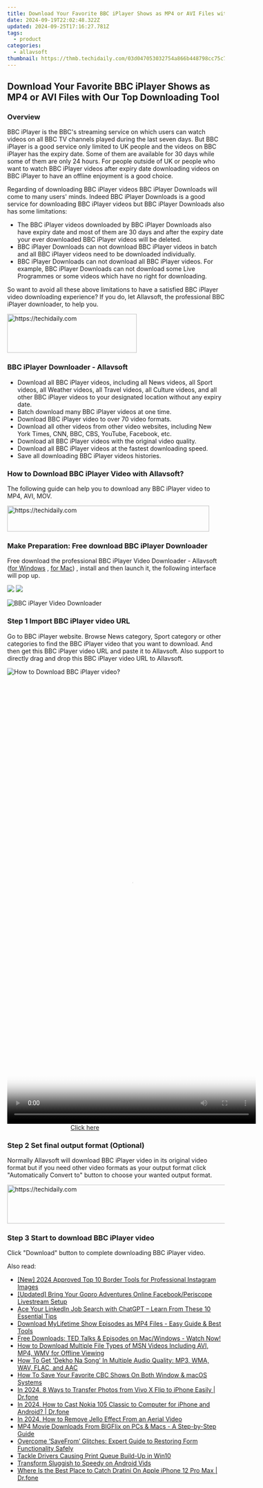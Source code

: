 ```yaml
---
title: Download Your Favorite BBC iPlayer Shows as MP4 or AVI Files with Our Top Downloading Tool
date: 2024-09-19T22:02:48.322Z
updated: 2024-09-25T17:16:27.781Z
tags:
  - product
categories:
  - allavsoft
thumbnail: https://thmb.techidaily.com/03d047053032754a866b448798cc75c77a872c39fcd35dfe08c86add34610351.jpg
---
```


## Download Your Favorite BBC iPlayer Shows as MP4 or AVI Files with Our Top Downloading Tool

### Overview

BBC iPlayer is the BBC's streaming service on which users can watch videos on all BBC TV channels played during the last seven days. But BBC iPlayer is a good service only limited to UK people and the videos on BBC iPlayer has the expiry date. Some of them are available for 30 days while some of them are only 24 hours. For people outside of UK or people who want to watch BBC iPlayer videos after expiry date downloading videos on BBC iPlayer to have an offline enjoyment is a good choice.

Regarding of downloading BBC iPlayer videos BBC iPlayer Downloads will come to many users' minds. Indeed BBC iPlayer Downloads is a good service for downloading BBC iPlayer videos but BBC iPlayer Downloads also has some limitations:

* The BBC iPlayer videos downloaded by BBC iPlayer Downloads also have expiry date and most of them are 30 days and after the expiry date your ever downloaded BBC iPlayer videos will be deleted.
* BBC iPlayer Downloads can not download BBC iPlayer videos in batch and all BBC iPlayer videos need to be downloaded individually.
* BBC iPlayer Downloads can not download all BBC iPlayer videos. For example, BBC iPlayer Downloads can not download some Live Programmes or some videos which have no right for downloading.

So want to avoid all these above limitations to have a satisfied BBC iPlayer video downloading experience? If you do, let Allavsoft, the professional BBC iPlayer downloader, to help you.

<!-- affiliate ads begin -->
<a href="https://aligracehair.sjv.io/c/5597632/1948932/19272" target="_top" id="1948932">
  <img src="//a.impactradius-go.com/display-ad/19272-1948932" border="0" alt="https://techidaily.com" width="300" height="90"/>
</a>
<img height="0" width="0" src="https://aligracehair.sjv.io/i/5597632/1948932/19272" style="position:absolute;visibility:hidden;" border="0" />
<!-- affiliate ads end -->

### BBC iPlayer Downloader - Allavsoft

* Download all BBC iPlayer videos, including all News videos, all Sport videos, all Weather videos, all Travel videos, all Culture videos, and all other BBC iPlayer videos to your designated location without any expiry date.
* Batch download many BBC iPlayer videos at one time.
* Download BBC iPlayer video to over 70 video formats.
* Download all other videos from other video websites, including New York Times, CNN, BBC, CBS, YouTube, Facebook, etc.
* Download all BBC iPlayer videos with the original video quality.
* Download all BBC iPlayer videos at the fastest downloading speed.
* Save all downloading BBC iPlayer videos histories.

### How to Download BBC iPlayer Video with Allavsoft?

The following guide can help you to download any BBC iPlayer video to MP4, AVI, MOV.

<!-- affiliate ads begin -->
<a href="https://bluettius.sjv.io/c/5597632/2139114/17108" target="_top" id="2139114">
  <img src="//a.impactradius-go.com/display-ad/17108-2139114" border="0" alt="https://techidaily.com" width="468" height="60"/>
</a>
<img height="0" width="0" src="https://bluettius.sjv.io/i/5597632/2139114/17108" style="position:absolute;visibility:hidden;" border="0" />
<!-- affiliate ads end -->

### Make Preparation: Free download BBC iPlayer Downloader

Free download the professional BBC iPlayer Video Downloader - Allavsoft ([for Windows](https://tools.techidaily.com/allavsoft/products/) , [for Mac](https://tools.techidaily.com/allavsoft/products/)) , install and then launch it, the following interface will pop up.

[![](https://www.allavsoft.com/how-to/../images/how-to/free-download-win.jpg)](https://tools.techidaily.com/allavsoft/products/) [![](https://www.allavsoft.com/how-to/../images/how-to/free-download-mac.jpg)](https://tools.techidaily.com/allavsoft/products/)

![BBC iPlayer Video Downloader](https://www.allavsoft.com/how-to/../images/allavsoft/screen-shot-600.jpg)

### Step 1 Import BBC iPlayer video URL

Go to BBC iPlayer website. Browse News category, Sport category or other categories to find the BBC iPlayer video that you want to download. And then get this BBC iPlayer video URL and paste it to Allavsoft. Also support to directly drag and drop this BBC iPlayer video URL to Allavsoft.

![How to Download BBC iPlayer video?](https://www.allavsoft.com/how-to/../images/how-to/download-rtmp-video/download-rtmp-video.jpg)

<!-- affiliate ads begin -->
<span id="2127886">
					<video width="576" height="1024" style="cursor:pointer"
           poster="//a.impactradius-go.com/display-clicktoplayimage/2127886.png"
           onclick="if(!this.playClicked){this.play();this.setAttribute('controls',true);this.playClicked=true;}">
	   <source src="//a.impactradius-go.com/display-ad/18498-2127886">
	   <img src="//a.impactradius-go.com/display-clicktoplayimage/2127886.png" style="border: none; height: 100%; width: 100%; object-fit: contain">
	</video>
	<div style="width:360px;text-align:center"><a href="javascript:window.open(decodeURIComponent('https%3A%2F%2Funicoeye.pxf.io%2Fc%2F5597632%2F2127886%2F18498'), '_blank');void(0);">Click here</a></div>
</span>
<img height="0" width="0" src="https://imp.pxf.io/i/5597632/2127886/18498" style="position:absolute;visibility:hidden;" border="0" />
<!-- affiliate ads end -->

### Step 2 Set final output format (Optional)

Normally Allavsoft will download BBC iPlayer video in its original video format but if you need other video formats as your output format click "Automatically Convert to" button to choose your wanted output format.

<!-- affiliate ads begin -->
<a href="https://unicoeye.pxf.io/c/5597632/2134494/18498" target="_top" id="2134494">
  <img src="//a.impactradius-go.com/display-ad/18498-2134494" border="0" alt="https://techidaily.com" width="721" height="90"/>
</a>
<img height="0" width="0" src="https://unicoeye.pxf.io/i/5597632/2134494/18498" style="position:absolute;visibility:hidden;" border="0" />
<!-- affiliate ads end -->

### Step 3 Start to download BBC iPlayer video

Click "Download" button to complete downloading BBC iPlayer video.

<ins class="adsbygoogle"
     style="display:block"
     data-ad-format="autorelaxed"
     data-ad-client="ca-pub-7571918770474297"
     data-ad-slot="1223367746"></ins>

<ins class="adsbygoogle"
     style="display:block"
     data-ad-client="ca-pub-7571918770474297"
     data-ad-slot="8358498916"
     data-ad-format="auto"
     data-full-width-responsive="true"></ins>

<span class="atpl-alsoreadstyle">Also read:</span>
<div><ul>
<li><a href="https://instagram-clips.techidaily.com/new-2024-approved-top-10-border-tools-for-professional-instagram-images/"><u>[New] 2024 Approved Top 10 Border Tools for Professional Instagram Images</u></a></li>
<li><a href="https://facebook-video-content.techidaily.com/updated-bring-your-gopro-adventures-online-facebookperiscope-livestream-setup/"><u>[Updated] Bring Your Gopro Adventures Online Facebook/Periscope Livestream Setup</u></a></li>
<li><a href="https://android-location.techidaily.com/1722042951785-ace-your-linkedin-job-search-with-chatgpt-learn-from-these-10-essential-tips/"><u>Ace Your LinkedIn Job Search with ChatGPT – Learn From These 10 Essential Tips</u></a></li>
<li><a href="https://fox-shield.techidaily.com/download-mylifetime-show-episodes-as-mp4-files-easy-guide-and-best-tools/"><u>Download MyLifetime Show Episodes as MP4 Files - Easy Guide & Best Tools</u></a></li>
<li><a href="https://fox-shield.techidaily.com/free-downloads-ted-talks-and-episodes-on-macwindows-watch-now/"><u>Free Downloads: TED Talks & Episodes on Mac/Windows - Watch Now!</u></a></li>
<li><a href="https://fox-shield.techidaily.com/how-to-download-multiple-file-types-of-msn-videos-including-avi-mp4-wmv-for-offline-viewing/"><u>How to Download Multiple File Types of MSN Videos Including AVI, MP4, WMV for Offline Viewing</u></a></li>
<li><a href="https://fox-shield.techidaily.com/how-to-get-dekho-na-song-in-multiple-audio-quality-mp3-wma-wav-flac-and-aac/"><u>How To Get 'Dekho Na Song' In Multiple Audio Quality: MP3, WMA, WAV, FLAC, and AAC</u></a></li>
<li><a href="https://fox-shield.techidaily.com/how-to-save-your-favorite-cbc-shows-on-both-window-and-macos-systems/"><u>How To Save Your Favorite CBC Shows On Both Window & macOS Systems</u></a></li>
<li><a href="https://android-transfer.techidaily.com/in-2024-8-ways-to-transfer-photos-from-vivo-x-flip-to-iphone-easily-drfone-by-drfone-transfer-from-android-transfer-from-android/"><u>In 2024, 8 Ways to Transfer Photos from Vivo X Flip to iPhone Easily | Dr.fone</u></a></li>
<li><a href="https://screen-mirror.techidaily.com/in-2024-how-to-cast-nokia-105-classic-to-computer-for-iphone-and-android-drfone-by-drfone-android/"><u>In 2024, How to Cast Nokia 105 Classic to Computer for iPhone and Android? | Dr.fone</u></a></li>
<li><a href="https://fox-helps.techidaily.com/in-2024-how-to-remove-jello-effect-from-an-aerial-video/"><u>In 2024, How to Remove Jello Effect From an Aerial Video</u></a></li>
<li><a href="https://fox-shield.techidaily.com/mp4-movie-downloads-from-bigflix-on-pcs-and-macs-a-step-by-step-guide/"><u>MP4 Movie Downloads From BIGFlix on PCs & Macs - A Step-by-Step Guide</u></a></li>
<li><a href="https://fox-shield.techidaily.com/overcome-savefrom-glitches-expert-guide-to-restoring-form-functionality-safely/"><u>Overcome ‘SaveFrom’ Glitches: Expert Guide to Restoring Form Functionality Safely</u></a></li>
<li><a href="https://driver-install.techidaily.com/tackle-drivers-causing-print-queue-build-up-in-win10/"><u>Tackle Drivers Causing Print Queue Build-Up in Win10</u></a></li>
<li><a href="https://extra-resources.techidaily.com/transform-sluggish-to-speedy-on-android-vids/"><u>Transform Sluggish to Speedy on Android Vids</u></a></li>
<li><a href="https://ios-pokemon-go.techidaily.com/where-is-the-best-place-to-catch-dratini-on-apple-iphone-12-pro-max-drfone-by-drfone-virtual-ios/"><u>Where Is the Best Place to Catch Dratini On Apple iPhone 12 Pro Max | Dr.fone</u></a></li>
</ul></div>

